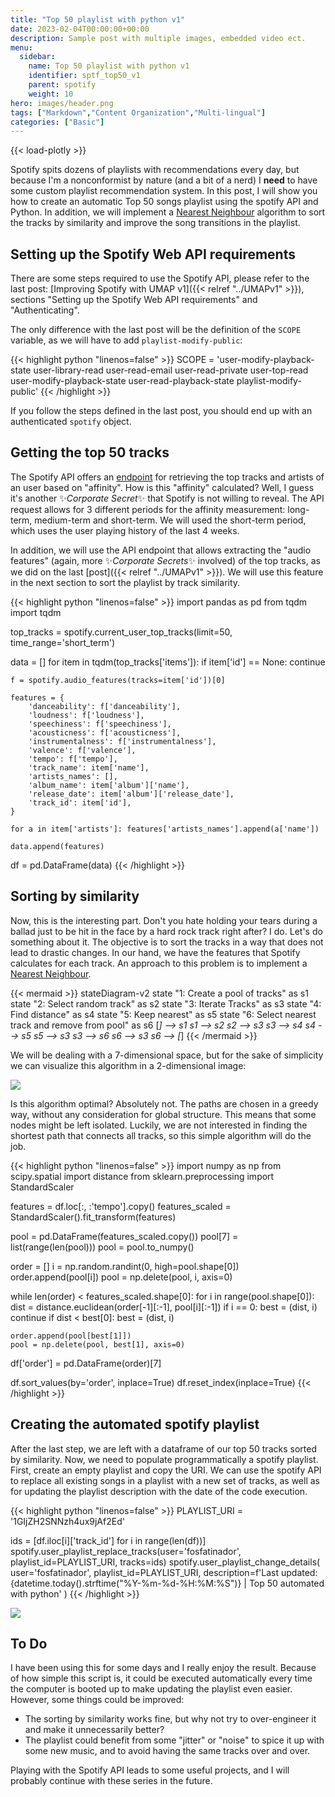 ```yaml
---
title: "Top 50 playlist with python v1"
date: 2023-02-04T00:00:00+00:00
description: Sample post with multiple images, embedded video ect.
menu:
  sidebar:
    name: Top 50 playlist with python v1
    identifier: sptf_top50_v1
    parent: spotify
    weight: 10
hero: images/header.png
tags: ["Markdown","Content Organization","Multi-lingual"]
categories: ["Basic"]
---
```

{{< load-plotly >}}

Spotify spits dozens of playlists with recommendations every day, but because I'm a nonconformist by nature (and a bit of a nerd) I **need** to have some custom playlist recommendation system. In this post, I will show you how to create an automatic Top 50 songs playlist using the spotify API and Python. In addition, we will implement a [Nearest Neighbour](https://en.wikipedia.org/wiki/Nearest_neighbour_algorithm) algorithm to sort the tracks by similarity and improve the song transitions in the playlist.

## Setting up the Spotify Web API requirements

There are some steps required to use the Spotify API, please refer to the last post: [Improving Spotify with UMAP v1]({{< relref "../UMAPv1" >}}), sections "Setting up the Spotify Web API requirements" and "Authenticating".

The only difference with the last post will be the definition of the `SCOPE` variable, as we will have to add `playlist-modify-public`:

{{< highlight python "linenos=false" >}}
SCOPE = 'user-modify-playback-state user-library-read user-read-email user-read-private user-top-read user-modify-playback-state user-read-playback-state playlist-modify-public'
{{< /highlight >}}

If you follow the steps defined in the last post, you should end up with an authenticated `spotify` object.

## Getting the top 50 tracks

The Spotify API offers an [endpoint](https://developer.spotify.com/documentation/web-api/reference/#/operations/get-users-top-artists-and-tracks) for retrieving the top tracks and artists of an user based on "affinity". How is this "affinity" calculated? Well, I guess it's another :sparkles:*Corporate Secret*:sparkles: that Spotify is not willing to reveal. The API request allows for 3 different periods for the affinity measurement: long-term, medium-term and short-term. We will used the short-term period, which uses the user playing history of the last 4 weeks.

In addition, we will use the API endpoint that allows extracting the "audio features" (again, more :sparkles:*Corporate Secrets*:sparkles: involved) of the top tracks, as we did on the last [post]({{< relref "../UMAPv1" >}}). We will use this feature in the next section to sort the playlist by track similarity.

{{< highlight python "linenos=false" >}}
import pandas as pd
from tqdm import tqdm

top_tracks = spotify.current_user_top_tracks(limit=50, time_range='short_term')

data = []
for item in tqdm(top_tracks['items']):
    if item['id'] == None: continue

    f = spotify.audio_features(tracks=item['id'])[0]

    features = {
        'danceability': f['danceability'],
        'loudness': f['loudness'],
        'speechiness': f['speechiness'],
        'acousticness': f['acousticness'],
        'instrumentalness': f['instrumentalness'],
        'valence': f['valence'],
        'tempo': f['tempo'],
        'track_name': item['name'],
        'artists_names': [],
        'album_name': item['album']['name'],
        'release_date': item['album']['release_date'],
        'track_id': item['id'],
    }

    for a in item['artists']: features['artists_names'].append(a['name'])

    data.append(features)

df = pd.DataFrame(data)
{{< /highlight >}}

## Sorting by similarity

Now, this is the interesting part. Don't you hate holding your tears during a ballad just to be hit in the face by a hard rock track right after? I do. Let's do something about it. The objective is to sort the tracks in a way that does not lead to drastic changes. In our hand, we have the features that Spotify calculates for each track. An approach to this problem is to implement a [Nearest Neighbour](https://en.wikipedia.org/wiki/Nearest_neighbour_algorithm).

{{< mermaid >}}
stateDiagram-v2
state "1: Create a pool of tracks" as s1
state "2: Select random track" as s2
state "3: Iterate Tracks" as s3
state "4: Find distance" as s4
state "5: Keep nearest" as s5
state "6: Select nearest track and remove from pool" as s6
[*] --> s1
s1 --> s2
s2 --> s3
s3 --> s4
s4 --> s5
s5 --> s3
s3 --> s6
s6 --> s3
s6 --> [*]
{{< /mermaid >}}

We will be dealing with a 7-dimensional space, but for the sake of simplicity we can visualize this algorithm in a 2-dimensional image:

![](images/nn_example.gif)

Is this algorithm optimal? Absolutely not. The paths are chosen in a greedy way, without any consideration for global structure. This means that some nodes might be left isolated. Luckily, we are not interested in finding the shortest path that connects all tracks, so this simple algorithm will do the job.

{{< highlight python "linenos=false" >}}
import numpy as np
from scipy.spatial import distance
from sklearn.preprocessing import StandardScaler

features = df.loc[:, :'tempo'].copy()
features_scaled = StandardScaler().fit_transform(features)

pool = pd.DataFrame(features_scaled.copy())
pool[7] = list(range(len(pool)))
pool = pool.to_numpy()

order = []
i = np.random.randint(0, high=pool.shape[0])
order.append(pool[i])
pool = np.delete(pool, i, axis=0)

while len(order) < features_scaled.shape[0]:
    for i in range(pool.shape[0]):
        dist = distance.euclidean(order[-1][:-1], pool[i][:-1])
        if i == 0: 
            best = (dist, i)
            continue
        if dist < best[0]: best = (dist, i)
    
    order.append(pool[best[1]])
    pool = np.delete(pool, best[1], axis=0)

df['order'] = pd.DataFrame(order)[7]

df.sort_values(by='order', inplace=True)
df.reset_index(inplace=True)
{{< /highlight >}}

## Creating the automated spotify playlist

After the last step, we are left with a dataframe of our top 50 tracks sorted by similarity. Now, we need to populate programmatically a spotify playlist. First, create an empty playlist and copy the URI. We can use the spotify API to replace all existing songs in a playlist with a new set of tracks, as well as for updating the playlist description with the date of the code execution.

{{< highlight python "linenos=false" >}}
PLAYLIST_URI = '1GIjZH2SNNzh4ux9jAf2Ed'

ids = [df.iloc[i]['track_id'] for i in range(len(df))]
spotify.user_playlist_replace_tracks(user='fosfatinador', playlist_id=PLAYLIST_URI, tracks=ids)
spotify.user_playlist_change_details(
    user='fosfatinador', 
    playlist_id=PLAYLIST_URI, 
    description=f'Last updated: {datetime.today().strftime("%Y-%m-%d-%H:%M:%S")} | Top 50 automated with python'
)
{{< /highlight >}}

![](images/playlist.png)

## To Do

I have been using this for some days and I really enjoy the result. Because of how simple this script is, it could be executed automatically every time the computer is booted up to make updating the playlist even easier. However, some things could be improved:

 - The sorting by similarity works fine, but why not try to over-engineer it and make it unnecessarily better?
 - The playlist could benefit from some "jitter" or "noise" to spice it up with some new music, and to avoid having the same tracks over and over.

Playing with the Spotify API leads to some useful projects, and I will probably continue with these series in the future.